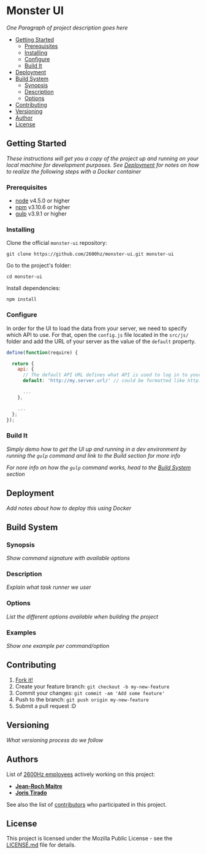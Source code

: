 # Monster UI

*One Paragraph of project description goes here*

* [Getting Started](#getting-started)
    - [Prerequisites](#prerequisites)
    - [Installing](#installing)
    - [Configure](#configure)
    - [Build It](#build-it)
* [Deployment](#deployment)
* [Build System](#build-system)
    - [Synopsis](#synopsis)
    - [Description](#description)
    - [Options](#options)
* [Contributing](#contributing)
* [Versioning](#versioning)
* [Author](#author)
* [License](#license)

## Getting Started

*These instructions will get you a copy of the project up and running on your local machine for development purposes. See [Deployment](#deployment) for notes on how to realize the following steps with a Docker container*

### Prerequisites

* [node](https://nodejs.org/en/download/) v4.5.0 or higher
* [npm](https://docs.npmjs.com/getting-started/installing-node) v3.10.6 or higher
* [gulp](https://github.com/gulpjs/gulp/blob/master/docs/getting-started.md) v3.9.1 or higher

### Installing

Clone the official `monster-ui` repository:

```
git clone https://github.com/2600hz/monster-ui.git monster-ui
```

Go to the project's folder:

```
cd monster-ui
```

Install dependencies:

```
npm install
```

### Configure

In order for the UI to load the data from your server, we need to specify which API to use. For that, open the `config.js` file located in the `src/js/` folder and add the URL of your server as the value of the `default` property.

```javascript
define(function(require) {

  return {
    api: {
      // The default API URL defines what API is used to log in to your back-end
      default: 'http://my.server.url/' // could be formatted like http://api.server.net:8000/v2/

      ...
    },

    ...
  };
});
```

### Build It

*Simply demo how to get the UI up and running in a dev environment by running the `gulp` command and link to the Build section for more info*

*For nore info on how the `gulp` command works, head to the [Build System](#build-system) section*

## Deployment

*Add notes about how to deploy this using Docker*

## Build System

### Synopsis

*Show command signature with available options*

### Description

*Explain what task runner we user*

### Options

*List the different options available when building the project*

### Examples

*Show one example per command/option*

## Contributing

1. [Fork it!](https://github.com/2600hz/monster-ui/fork)
2. Create your feature branch: `git checkout -b my-new-feature`
3. Commit your changes: `git commit -am 'Add some feature'`
4. Push to the branch: `git push origin my-new-feature`
5. Submit a pull request :D

## Versioning

*What versioning process do we follow*

## Authors

List of [2600Hz employees](https://github.com/orgs/2600hz/people) actively working on this project:

* [**Jean-Roch Maitre**](https://github.com/JRMaitre)
* [**Joris Tirado**](https://github.com/azefiel)

See also the list of [contributors](https://github.com/2600hz/monster-ui/graphs/contributors) who participated in this project.

## License

This project is licensed under the Mozilla Public License - see the [LICENSE.md](LICENSE.md) file for details.
